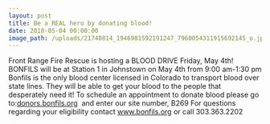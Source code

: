 ```yaml
---
layout: post
title: Be a REAL hero by donating blood!
date: 2018-05-04 00:00:00
image_path: /uploads/21740814_1946981592191247_7960054311915692145_o.jpg
---
```


Front Range Fire Rescue is hosting a BLOOD DRIVE Friday, May 4th! BONFILS will be at Station 1 in Johnstown on May 4th from 9:00 am-1:30 pm Bonfils is the only blood center licensed in Colorado to transport blood over state lines. They will be able to get your blood to the people that desperately need it! To schedule an appointment to donate blood please go to:[donors.bonfils.org](http://donors.bonfils.org/)&nbsp; and enter our site number, B269 For questions regarding your eligibility contact www.bonfils.org or call 303.363.2202

&nbsp;